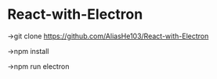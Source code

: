 # React-with-Electron  
->git clone https://github.com/AliasHe103/React-with-Electron

->npm install<br>

->npm run electron

